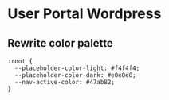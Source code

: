 # User Portal Wordpress 


## Rewrite color palette
```
:root {
  --placeholder-color-light: #f4f4f4;
  --placeholder-color-dark: #e8e8e8;
  --nav-active-color: #47ab82;
}
```
